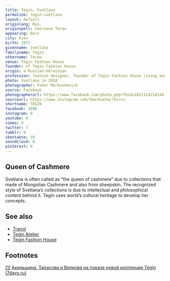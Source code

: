 ```yaml
---
title: Tegin, Svetlana
permalink: tegin-svetlana
layout: default
originlang: Rus.
originspell: Светлана Тегин
appearing: Born
city: Kiev
birth: 1971
givenname: Svetlana
familyname: Tegin
othername: Тегин
venue: Tegin Fashion House
founder: of Tegin Fashion House
origin: a Russian-Ukrainian
profession: fashion designer, founder of Tegin Fashion House living and working in Moscow
photo: Svetlana in 2018
photographer: Fedor Markushevich
source: Facebook
photographerurl: https://www.facebook.com/photo.php?fbid=10211242141441742&set=a.10200608439565841&type=3&theater
sourceurl: https://www.instagram.com/fmarkusha/?hl=ru
shortname: TEGIN
facebook: 3090
instagram: 0
youtube: 0
vimeo: 0
twitter: 7
tumblr: 0
vkontakte: 10
soundcloud: 0
pinterest: 0
---
```


## Queen of Cashmere

Svetlana is often called as “the queen of cashmere” due to collections that made of Mongolian Cashmere and also from sheepskin. The recognized style of Svetlana’s collections is due to intellectual and philosophical content behind it. Tegin uses world’s cultural heritage to develop her concepts.

## See also

+ [Tranoï](tranoi)
+ [Tegin Atelier](tegin-atelier)
+ [Tegin Fashion House](tegin-fashion-house)

## Footnotes

[[1]](#a1) <span id="f1"></span> [Акиньшина, Тарасова и Вилкова на показе новой коллекции Tegin (7days.ru)](https://7days.ru/stars/chronic/akinshina-tarasova-i-vilkova-na-pokaze-novoy-kollektsii-tegin.htm#ixzz5XWji8QPs)
